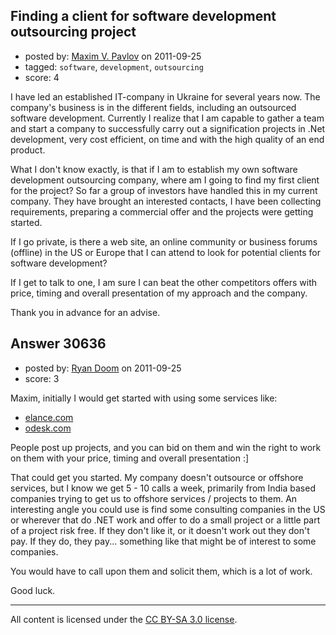 ## Finding a client for software development outsourcing project

- posted by: [Maxim V. Pavlov](https://stackexchange.com/users/-1/13305-maxim-v-pavlov) on 2011-09-25
- tagged: `software`, `development`, `outsourcing`
- score: 4

I have led an established IT-company in Ukraine for several years now. The company's business is in the different fields, including an outsourced software development. Currently I realize that I am capable to gather a team and start a company to successfully carry out a signification projects in .Net development, very cost efficient, on time and with the high quality of an end product. 

What I don't know exactly, is that if I am to establish my own software development outsourcing company, where am I going to find my first client for the project? So far a group of investors have handled this in my current company. They have brought an interested contacts, I have been collecting requirements, preparing a commercial offer and the projects were getting started.

If I go private, is there a web site, an online community or business forums (offline) in the US or Europe that I can attend to look for potential clients for software development? 

If I get to talk to one, I am sure I can beat the other competitors offers with price, timing and overall presentation of my approach and the company.

Thank you in advance for an advise. 


## Answer 30636

- posted by: [Ryan Doom](https://stackexchange.com/users/-1/5655-ryan-doom) on 2011-09-25
- score: 3

<p>Maxim, initially I would get started with using some services like:</p>

<ul>
<li><a href="http://www.elance.com/" rel="nofollow">elance.com</a></li>
<li><a href="https://www.odesk.com" rel="nofollow">odesk.com</a></li>
</ul>

<p>People post up projects, and you can bid on them and win the right to work on them with your price, timing and overall presentation 
:]</p>

<p>That could get you started. My company doesn't outsource or offshore services, but I know we get 5 - 10 calls a week, primarily from India based companies trying to get us to offshore services / projects to them.  An interesting angle you could use is find some consulting companies in the US or wherever that do .NET work and offer to do a small project or a little part of a project risk free. If they don't like it, or it doesn't work out they don't pay. If they do, they pay... something like that might be of interest to some companies.</p>

<p>You would have to call upon them and solicit them, which is a lot of work.  </p>

<p>Good luck.</p>




---

All content is licensed under the [CC BY-SA 3.0 license](https://creativecommons.org/licenses/by-sa/3.0/).
